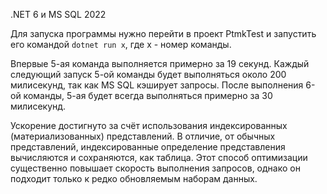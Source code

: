 ﻿.NET 6 и MS SQL 2022

Для запуска программы нужно перейти в проект PtmkTest и запустить его командой ```dotnet run x```, где x - номер команды.

Впервые 5-ая команда выполняется примерно за 19 секунд. Каждый следующий запуск 5-ой команды
будет выполняться около 200 милисекунд, так как MS SQL кэширует запросы.
После выполнения 6-ой команды, 5-ая будет всегда выполняться примерно за 30 милисекунд.

Ускорение достигнуто за счёт использования индексированных (материализованных) представлений.
В отличие, от обычных представлений, индексированные определение представления
вычисляются и сохраняются, как таблица. Этот способ оптимизации существенно повышает
скорость выполнения запросов, однако он подходит только к редко обновляемым наборам данных.
